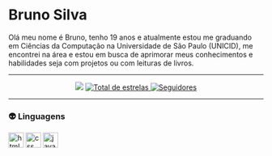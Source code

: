 # Bruno Silva

Olá meu nome é Bruno, tenho 19 anos e atualmente estou me graduando em Ciências da Computação na Universidade de São Paulo (UNICID), me encontrei na área e estou em busca de aprimorar meus conhecimentos e habilidades seja com projetos ou com leituras de livros.

---

<p align="center">
    <a href="https://www.linkedin.com/in/brunosilvas/" target="_blank"><img src="https://img.shields.io/badge/-LinkedIn-%230077B5?style=for-the-badge&logo=linkedin&logoColor=white" target="_blank"></a>
    </a> 
    <a href="https://github.com/BrunooSillva?tab=repositories&sort=stargazers">
        <img 
            alt="Total de estrelas" 
            title="Total de estrelas GitHub" 
            src="https://custom-icon-badges.demolab.com/github/stars/BrunooSillva?color=55960c&style=for-the-badge&labelColor=488207&logo=star&label=estrelas"
        />
    </a>
    <a href="https://github.com/BrunooSillva?tab=followers">
        <img 
            alt="Seguidores" 
            title="Me siga no GitHub" 
            src="https://custom-icon-badges.demolab.com/github/followers/BrunooSillva?color=236ad3&labelColor=1155ba&style=for-the-badge&logo=github&label=Seguidores&logoColor=white"
        />
    </a>
</p>

---

### 👽 Linguagens
<img 
    title="html"
    width="30"
    style="paddindg-right: 10px"
    src="https://cdn.jsdelivr.net/gh/devicons/devicon@latest/icons/html5/html5-original.svg" 
/>
<img 
    title="css"
    width="30px"
    style="paddindg-right: 10px"
    src="https://cdn.jsdelivr.net/gh/devicons/devicon@latest/icons/css3/css3-original.svg" 
/>
<img 
    title="javascript"
    width="30px"
    style="paddindg-right: 10px"
    src="https://cdn.jsdelivr.net/gh/devicons/devicon@latest/icons/javascript/javascript-plain.svg" 
/>
                             
